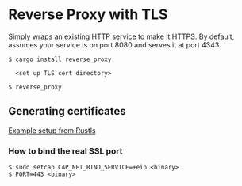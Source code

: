 # Reverse Proxy with TLS

Simply wraps an existing HTTP service to make it HTTPS.
By default, assumes your service is on port 8080 and serves it at port 4343.

```
$ cargo install reverse_proxy

  <set up TLS cert directory>

$ reverse_proxy
```

## Generating certificates

[Example setup from Rustls](https://github.com/rustls/rustls/blob/main/test-ca/build-a-pki.sh)

### How to bind the real SSL port

```
$ sudo setcap CAP_NET_BIND_SERVICE=+eip <binary>
$ PORT=443 <binary>
```
